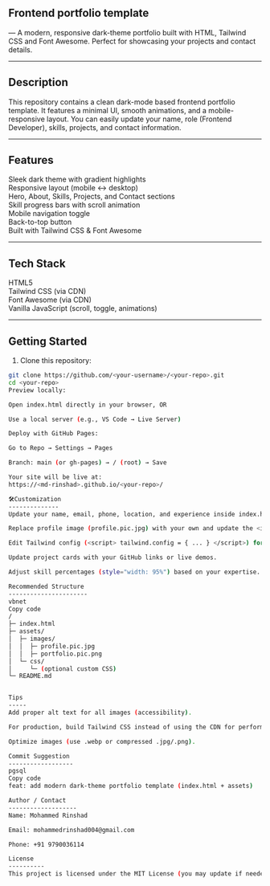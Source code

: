 **Frontend portfolio template** 
-------------------------------
— A modern, responsive dark-theme portfolio built with HTML, Tailwind CSS and Font Awesome. Perfect for showcasing your projects and contact details.

---

Description
-------------
This repository contains a clean dark-mode based frontend portfolio template. It features a minimal UI, smooth animations, and a mobile-responsive layout. You can easily update your name, role (Frontend Developer), skills, projects, and contact information.

---

Features
----------
Sleek dark theme with gradient highlights  
Responsive layout (mobile ↔ desktop)  
Hero, About, Skills, Projects, and Contact sections  
Skill progress bars with scroll animation  
Mobile navigation toggle  
Back-to-top button  
Built with Tailwind CSS & Font Awesome  

---

Tech Stack
------------
HTML5  
Tailwind CSS (via CDN)  
Font Awesome (via CDN)  
Vanilla JavaScript (scroll, toggle, animations)  

---

Getting Started
-----------------

1. Clone this repository:
```bash
git clone https://github.com/<your-username>/<your-repo>.git
cd <your-repo>
Preview locally:

Open index.html directly in your browser, OR

Use a local server (e.g., VS Code → Live Server)

Deploy with GitHub Pages:

Go to Repo → Settings → Pages

Branch: main (or gh-pages) → / (root) → Save

Your site will be live at:
https://<md-rinshad>.github.io/<your-repo>/

🛠Customization
--------------
Update your name, email, phone, location, and experience inside index.html (About & Contact sections).

Replace profile image (profile.pic.jpg) with your own and update the <img> tag.

Edit Tailwind config (<script> tailwind.config = { ... } </script>) for custom colors/fonts.

Update project cards with your GitHub links or live demos.

Adjust skill percentages (style="width: 95%") based on your expertise.

Recommended Structure
----------------------
vbnet
Copy code
/
├─ index.html
├─ assets/
│  ├─ images/
│  │  ├─ profile.pic.jpg
│  │  ├─ portfolio.pic.png
│  └─ css/
│     └─ (optional custom CSS)
└─ README.md


Tips
-----
Add proper alt text for all images (accessibility).

For production, build Tailwind CSS instead of using the CDN for performance.

Optimize images (use .webp or compressed .jpg/.png).

Commit Suggestion
------------------
pgsql
Copy code
feat: add modern dark-theme portfolio template (index.html + assets)

Author / Contact
-------------------
Name: Mohammed Rinshad

Email: mohammedrinshad004@gmail.com

Phone: +91 9790036114

License
----------
This project is licensed under the MIT License (you may update if needed).

